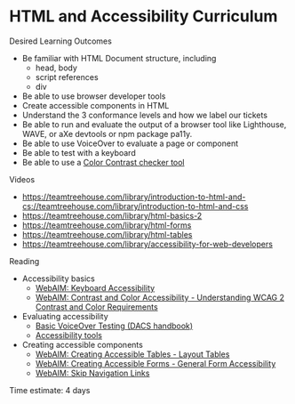 # HTML and Accessibility Curriculum

Desired Learning Outcomes
* Be familiar with HTML Document structure, including
  * head, body
  * script references
  * div
* Be able to use browser developer tools
* Create accessible components in HTML
* Understand the 3 conformance levels and how we label our tickets
* Be able to run and evaluate the output of a browser tool like Lighthouse, WAVE, or aXe devtools or npm package pa11y.
* Be able to use VoiceOver to evaluate a page or component
* Be able to test with a keyboard
* Be able to use a [Color Contrast checker tool](https://www.tpgi.com/cca-download/) 

Videos
* https://teamtreehouse.com/library/introduction-to-html-and-cs://teamtreehouse.com/library/introduction-to-html-and-css
* https://teamtreehouse.com/library/html-basics-2
* https://teamtreehouse.com/library/html-forms
* https://teamtreehouse.com/library/html-tables
* https://teamtreehouse.com/library/accessibility-for-web-developers

Reading
* Accessibility basics
  * [WebAIM: Keyboard Accessibility](https://webaim.org/techniques/keyboard/)
  * [WebAIM: Contrast and Color Accessibility - Understanding WCAG 2 Contrast and Color Requirements](https://webaim.org/articles/contrast/)
* Evaluating accessibility
  * [Basic VoiceOver Testing (DACS
      handbook)](https://github.com/pulibrary/dacs_handbook/blob/main/Accessibility/voiceover_basic_testing.md)
  * [Accessibility tools](https://github.com/pulibrary/dacs_handbook/blob/main/Accessibility/accessibility_tools.md)
* Creating accessible components
  * [WebAIM: Creating Accessible Tables - Layout Tables](https://webaim.org/techniques/tables/)
  * [WebAIM: Creating Accessible Forms - General Form Accessibility](https://webaim.org/techniques/forms/)
  * [WebAIM: Skip Navigation Links](https://webaim.org/techniques/skipnav/)

Time estimate: 4 days
